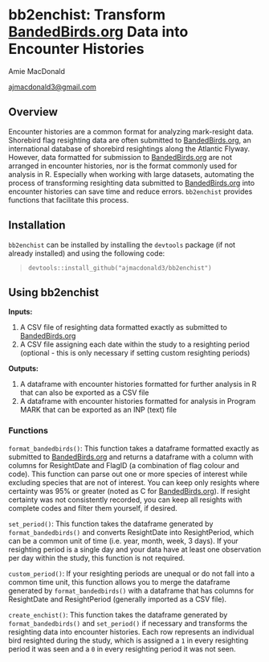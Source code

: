 # bb2enchist: Transform [BandedBirds.org](www.bandedbirds.org) Data into Encounter Histories

Amie MacDonald

ajmacdonald3@gmail.com

## Overview

Encounter histories are a common format for analyzing mark-resight data. Shorebird flag resighting data are often submitted to
[BandedBirds.org](bandedbirds.org), an international database of shorebird resightings along the Atlantic Flyway. However, data formatted
for submission to [BandedBirds.org](bandedbirds.org) are not arranged in encounter histories, nor is the format commonly used for analysis
in R. Especially when working with large datasets, automating the process of transforming resighting data submitted to
[BandedBirds.org](bandedbirds.org) into encounter histories can save time and reduce errors. `bb2enchist` provides functions that
facilitate this process.

## Installation

`bb2enchist` can be installed by installing the `devtools` package (if not already installed) and using the following code:

> `devtools::install_github("ajmacdonald3/bb2enchist")`

## Using bb2enchist

**Inputs:**
1. A CSV file of resighting data formatted exactly as submitted to [BandedBirds.org](bandedbirds.org)
2. A CSV file assigning each date within the study to a resighting period (optional - this is only necessary if setting custom
resighting periods)

**Outputs:**
1. A dataframe with encounter histories formatted for further analysis in R that can also be exported as a CSV file
2. A dataframe with encounter histories formatted for analysis in Program MARK that can be exported as an INP (text) file

### Functions

`format_bandedbirds()`: This function takes a dataframe formatted exactly as submitted to [BandedBirds.org](bandedbirds.org) and returns a dataframe with a column with columns for ResightDate and FlagID (a combination of flag colour and code). This function can parse out one or more species of interest while excluding species that are not of interest. You can keep only resights where certainty was 95% or greater (noted as C for [BandedBirds.org](bandedbirds.org)). If resight certainty was not consistently recorded, you can keep all resights with complete codes and filter them yourself, if desired.

`set_period()`: This function takes the dataframe generated by `format_bandedbirds()` and converts ResightDate into ResightPeriod, which can be a common unit of time (i.e. year, month, week, 3 days). If your resighting period is a single day and your data have at least one observation per day within the study, this function is not required.

`custom_period()`: If your resighting periods are unequal or do not fall into a common time unit, this function allows you to merge the dataframe generated by `format_bandedbirds()` with a dataframe that has columns for ResightDate and ResightPeriod (generally imported as a CSV file).

`create_enchist()`: This function takes the dataframe generated by `format_bandedbirds()` and `set_period()` if necessary and transforms the resighting data into encounter histories. Each row represents an individual bird resighted during the study, which is assigned a `1` in every resighting period it was seen and a `0` in every resighting period it was not seen.


